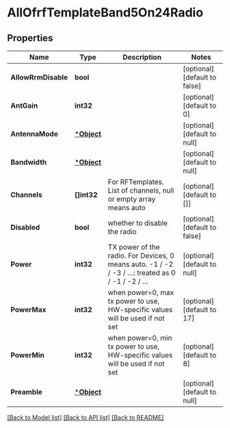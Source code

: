 # AllOfrfTemplateBand5On24Radio

## Properties
Name | Type | Description | Notes
------------ | ------------- | ------------- | -------------
**AllowRrmDisable** | **bool** |  | [optional] [default to false]
**AntGain** | **int32** |  | [optional] [default to 0]
**AntennaMode** | [***Object**](.md) |  | [optional] [default to null]
**Bandwidth** | [***Object**](.md) |  | [optional] [default to null]
**Channels** | **[]int32** | For RFTemplates. List of channels, null or empty array means auto | [optional] [default to []]
**Disabled** | **bool** | whether to disable the radio | [optional] [default to false]
**Power** | **int32** | TX power of the radio. For Devices, 0 means auto. -1 / -2 / -3 / …: treated as 0 / -1 / -2 / … | [optional] [default to null]
**PowerMax** | **int32** | when power&#x3D;0, max tx power to use, HW-specific values will be used if not set | [optional] [default to 17]
**PowerMin** | **int32** | when power&#x3D;0, min tx power to use, HW-specific values will be used if not set | [optional] [default to 8]
**Preamble** | [***Object**](.md) |  | [optional] [default to null]

[[Back to Model list]](../README.md#documentation-for-models) [[Back to API list]](../README.md#documentation-for-api-endpoints) [[Back to README]](../README.md)

